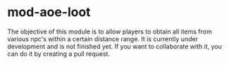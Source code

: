 # mod-aoe-loot

The objective of this module is to allow players to obtain all items from various npc's within a certain distance range. It is currently under development and is not finished yet. If you want to collaborate with it, you can do it by creating a pull request.

